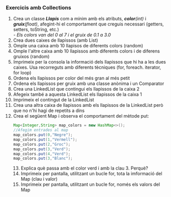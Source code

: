### Exercicis amb Collections

1. Crea un classe _**Llapis**_ com a mínim amb els atributs, _**color**(int)_ i _**gruix**(float)_, afegint-hi el comportament que creguis necessari (getters, setters, toString, etc.)  
_- Els colors van del 0 al 7 i el gruix de 0.1 a 3.0_  
2. Crea dues caixes de llapissos (amb List)  
3. Omple una caixa amb 10 llapisos de diferents colors (random)  
4. Omple l'altre caixa amb 10 llapissos amb diferents colors i de diferens gruixos (random)  
5. Imprimeix per la consola la informació dels llapissos que hi ha a les dues caixes. Usa recorreguts amb diferents tècniques (for, foreach. iterator, for loop)
6. Ordena els llapissos per color del més gran al més petit  
7. Ordena els llapissos per gruix amb una classe anònima i un Comparator  
8. Crea una LinkedList que contingui els llapissos de la caixa 2  
9. Afegeix també a aquesta LinkedList els llapissos de la caixa 1  
10. Imprimeix el contingut de la LinkedList  
11. Crea una altra caixa de llapissos amb els llapissos de la LinkedList però que no n'hi hagi de repetits a dins    
12. Crea el següent Map i observa el comportament del mètode put: 
    ``` java
    Map<Integer,String> map_colors = new HashMap<>();  
    //Afegim entrades al map
    map_colors.put(0,"Negre");
    map_colors.put(1,"Vermell");
    map_colors.put(2,"Groc");
    map_colors.put(3,"Verd");
    map_colors.put(4,"Verd");
    map_colors.put(3,"Blanc");
    ```
    13. Explica què passa amb el color verd i amb la clau 3. Perquè?  
    14. Imprimeix per pantalla, utilitzant un bucle for, tota la imformació del Map (clau i valor)  
    15. Imprimeix per pantalla, utilitzant un bucle for, només els valors del Map    


  
